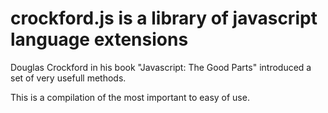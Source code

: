 crockford.js is a library of javascript language extensions
===========================================================

Douglas Crockford in his book "Javascript: The Good Parts" introduced 
a set of very usefull methods.

This is a compilation of the most important to easy of use.
